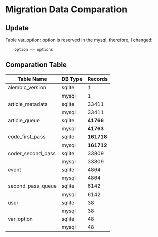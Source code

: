 # Migration Data Comparation
## Update
Table var_option:
    option is reserved in the mysql, therefore, I changed:
    
        option —> options

## Comparation Table

 Table Name       | DB Type | Records
------------------|---------| -----
alembic_version   |sqlite   | 1
                  | mysql   | 1
article_metadata  | sqlite  | 33411
						 | mysql   | 33411
article_queue     | sqlite  | **41766**
						 | mysql   | **41763**
code_first_pass   | sqlite  | **161718**
						 | mysql   | **161712**
coder_second_pass | sqlite  | 33809
						 | mysql   | 33809
event             | sqlite  | 4864
					    | mysql   | 4864
second_pass_queue | sqlite  | 6142
                  | mysql   | 6142
user              | sqlite  | 38
                  | mysql   | 38
var_option        | sqlite  | 48
                  | mysql   | 48


